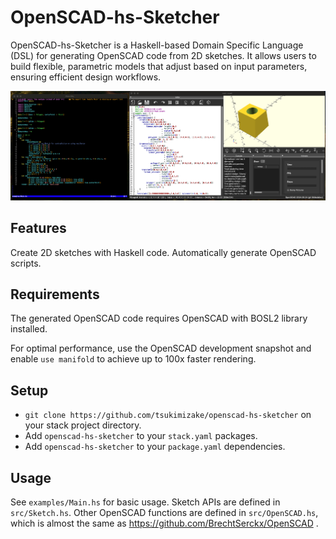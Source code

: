 # OpenSCAD-hs-Sketcher
OpenSCAD-hs-Sketcher is a Haskell-based Domain Specific Language (DSL) for generating OpenSCAD code from 2D sketches. It allows users to build flexible, parametric models that adjust based on input parameters, ensuring efficient design workflows.

![example_screenshot](screenshot.png)

## Features
Create 2D sketches with Haskell code.
Automatically generate OpenSCAD scripts.

## Requirements
The generated OpenSCAD code requires OpenSCAD with BOSL2 library installed. 

For optimal performance, use the OpenSCAD development snapshot and enable `use manifold` to achieve up to 100x faster rendering.

## Setup

- `git clone https://github.com/tsukimizake/openscad-hs-sketcher` on your stack project directory.
- Add `openscad-hs-sketcher` to your `stack.yaml` packages.
- Add `openscad-hs-sketcher` to your `package.yaml` dependencies.

## Usage
See `examples/Main.hs` for basic usage. Sketch APIs are defined in `src/Sketch.hs`. Other OpenSCAD functions are defined in `src/OpenSCAD.hs`, which is almost the same as https://github.com/BrechtSerckx/OpenSCAD .
